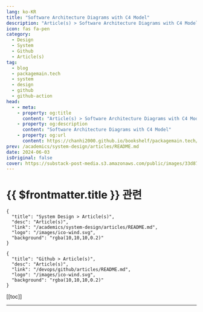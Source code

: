 ```yaml
---
lang: ko-KR
title: "Software Architecture Diagrams with C4 Model"
description: "Article(s) > Software Architecture Diagrams with C4 Model"
icon: fas fa-pen
category: 
  - Design
  - System
  - Github
  - Article(s)
tag: 
  - blog
  - packagemain.tech
  - system
  - design
  - github
  - github-action
head:
  - - meta:
    - property: og:title
      content: "Article(s) > Software Architecture Diagrams with C4 Model"
    - property: og:description
      content: "Software Architecture Diagrams with C4 Model"
    - property: og:url
      content: https://chanhi2000.github.io/bookshelf/packagemain.tech/software-architecture-diagrams-c4.html
prev: /academics/system-design/articles/README.md
date: 2024-06-03
isOriginal: false
cover: https://substack-post-media.s3.amazonaws.com/public/images/33d87309-0de7-476d-a099-1bb7ea345e7e_2569x1556.jpeg
---
```


# {{ $frontmatter.title }} 관련

```component VPCard
{
  "title": "System Design > Article(s)",
  "desc": "Article(s)",
  "link": "/academics/system-design/articles/README.md",
  "logo": "/images/ico-wind.svg",
  "background": "rgba(10,10,10,0.2)"
}
```

```component VPCard
{
  "title": "Github > Article(s)",
  "desc": "Article(s)",
  "link": "/devops/github/articles/README.md",
  "logo": "/images/ico-wind.svg",
  "background": "rgba(10,10,10,0.2)"
}
```

[[toc]]

---

<SiteInfo
  name="Software Architecture Diagrams with C4 Model"
  desc="Diagrams should be effortless to create and update, ensuring everyone has access to the latest information."
  url="https://packagemain.tech/p/software-architecture-diagrams-c4/"
  logo="https://substack-post-media.s3.amazonaws.com/public/images/2ea54e25-eaa6-4630-bfc0-10b8cfdce894/apple-touch-icon-1024x1024.png"
  preview="https://substack-post-media.s3.amazonaws.com/public/images/33d87309-0de7-476d-a099-1bb7ea345e7e_2569x1556.jpeg"/>

<!-- TODO: 작성 -->
